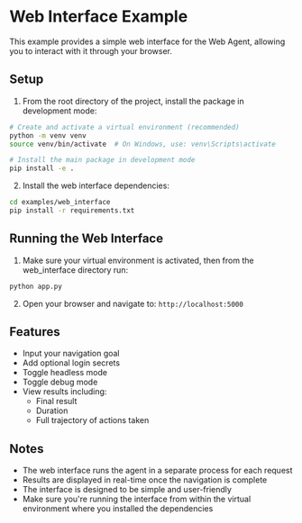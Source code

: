# Web Interface Example

This example provides a simple web interface for the Web Agent, allowing you to interact with it through your browser.

## Setup

1. From the root directory of the project, install the package in development mode:
```bash
# Create and activate a virtual environment (recommended)
python -m venv venv
source venv/bin/activate  # On Windows, use: venv\Scripts\activate

# Install the main package in development mode
pip install -e .
```

2. Install the web interface dependencies:
```bash
cd examples/web_interface
pip install -r requirements.txt
```

## Running the Web Interface

1. Make sure your virtual environment is activated, then from the web_interface directory run:
```bash
python app.py
```

2. Open your browser and navigate to: `http://localhost:5000`

## Features

- Input your navigation goal
- Add optional login secrets
- Toggle headless mode
- Toggle debug mode
- View results including:
  - Final result
  - Duration
  - Full trajectory of actions taken

## Notes

- The web interface runs the agent in a separate process for each request
- Results are displayed in real-time once the navigation is complete
- The interface is designed to be simple and user-friendly
- Make sure you're running the interface from within the virtual environment where you installed the dependencies 